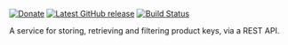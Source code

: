 [![Donate](https://img.shields.io/badge/-%E2%99%A5%20Donate-%23ff69b4)](https://hmlendea.go.ro/fund.html) [![Latest GitHub release](https://img.shields.io/github/v/release/hmlendea/product-key-manager)](https://github.com/hmlendea/product-key-manager/releases/latest) [![Build Status](https://github.com/hmlendea/product-key-manager/actions/workflows/dotnet.yml/badge.svg)](https://github.com/hmlendea/product-key-manager/actions/workflows/dotnet.yml)

A service for storing, retrieving and filtering product keys, via a REST API.
